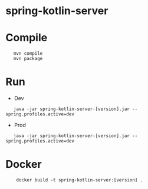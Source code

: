 # spring-kotlin-server

# Compile

```
   mvn compile
   mvn package
```

# Run
+ Dev
```
   java -jar spring-kotlin-server-[version].jar --spring.profiles.active=dev 
```
+ Prod
```
   java -jar spring-kotlin-server-[version].jar --spring.profiles.active=dev 
```

# Docker
```
    docker build -t spring-kotlin-server:[version] .
```
